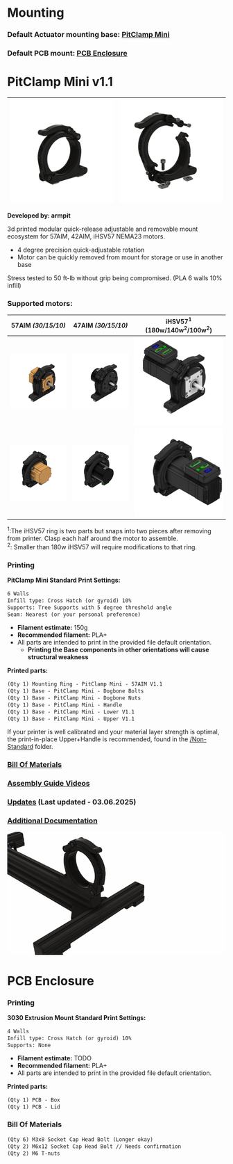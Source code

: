 # Mounting

### Default Actuator mounting base: [PitClamp Mini](#pitclamp-mini)

### Default PCB mount: [PCB Enclosure](#pcb-enclosure)


# PitClamp Mini v1.1

| ![Overview - PitClamp Mini](_images/Overview%20-%20PitClamp%20Mini%20Base.png) | ![Exploded - PitClamp Mini](_images/Exploded%20-%20PitClamp%20Mini%20Base.png)
| ---- | ---- |

**Developed by: armpit**

3d printed modular quick-release adjustable and removable mount ecosystem for 57AIM, 42AIM, iHSV57 NEMA23 motors.  
  - 4 degree precision quick-adjustable rotation
  - Motor can be quickly removed from mount for storage or use in another base  

Stress tested to 50 ft-lb without grip being compromised. (PLA 6 walls 10% infill)  

### Supported motors:  
| **57AIM** *(30/15/10)* | **47AIM** *(30/15/10)* | **iHSV57<sup>1</sup>** (180w/140w<sup>2</sup>/100w<sup>2</sup>) |
| ---- | ---- | ---- |
![](PitClamp%20Mini/Images/Workspace/PitClamp%20Mini%20-%2057AIM30%20-%20Back%20Right.png) | ![](PitClamp%20Mini/Images/Workspace/PitClamp%20Mini%20-%2042AIM30%20-%20Back%20Right.png) | ![](PitClamp%20Mini/Images/Workspace/PitClamp%20Mini%20-%20iHSV57%20-%20Back%20Right.png) |
| ![](PitClamp%20Mini/Images/Workspace/PitClamp%20Mini%20-%2057AIM30%20-%20Front%20Left.png) | ![](PitClamp%20Mini/Images/Workspace/PitClamp%20Mini%20-%2042AIM30%20-%20Front%20Left.png) | ![](PitClamp%20Mini/Images/Workspace/PitClamp%20Mini%20-%20iHSV57%20-%20Front%20Left.png) |

<sup>1</sup>:The iHSV57 ring is two parts but snaps into two pieces after removing from printer. Clasp each half around the motor to assemble.  
<sup>2</sup>: Smaller than 180w iHSV57 will require modifications to that ring. 


### Printing
**PitClamp Mini Standard Print Settings:**  

    6 Walls
    Infill type: Cross Hatch (or gyroid) 10%
    Supports: Tree Supports with 5 degree threshold angle
    Seam: Nearest (or your personal preference)
 - **Filament estimate:** 150g
 - **Recommended filament:** PLA+
 - All parts are intended to print in the provided file default orientation. 
   - **Printing the Base components in other orientations will cause structural weakness**

**Printed parts:**

    (Qty 1) Mounting Ring - PitClamp Mini - 57AIM V1.1
    (Qty 1) Base - PitClamp Mini - Dogbone Bolts
    (Qty 1) Base - PitClamp Mini - Dogbone Nuts
    (Qty 1) Base - PitClamp Mini - Handle
    (Qty 1) Base - PitClamp Mini - Lower V1.1
    (Qty 1) Base - PitClamp Mini - Upper V1.1

If your printer is well calibrated and your material layer strength is optimal, the print-in-place Upper+Handle is recommended, found in the [/Non-Standard](Non-standard) folder.


### [Bill Of Materials](PitClamp%20Mini/BOM.md)  

### [Assembly Guide Videos](PitClamp%20Mini/ASSEMBLY_GUIDES.md)

### [Updates](PitClamp%20Mini/UPDATES.md) (Last updated - 03.06.2025)

### [Additional Documentation](PitClamp%20Mini/README.md) 


![](_images/Exploded%20-%20PitClamp%20Mini%20Base.gif)

# PCB Enclosure

### Printing
**3030 Extrusion Mount Standard Print Settings:**  

    4 Walls
    Infill type: Cross Hatch (or gyroid) 10%
    Supports: None
 - **Filament estimate:** TODO
 - **Recommended filament:** PLA+
 - All parts are intended to print in the provided file default orientation. 

**Printed parts:**

    (Qty 1) PCB - Box
    (Qty 1) PCB - Lid

### Bill Of Materials
    (Qty 6) M3x8 Socket Cap Head Bolt (Longer okay)
    (Qty 2) M6x12 Socket Cap Head Bolt // Needs confirmation
    (Qty 2) M6 T-nuts 
